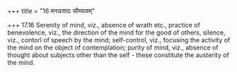 +++
title = "16 मनःप्रसादः सौम्यत्वम्"

+++
17.16 Serenity of mind, viz., absence of wrath etc., practice of benevolence, viz., the direction of the mind for the good of others,
silence, viz., contorl of speech by the mind; self-control, viz.,
focusing the activity of the mind on the object of contemplation; purity of mind, viz., absence of thought about subjects other than the self -
these constitute the austerity of the mind.
